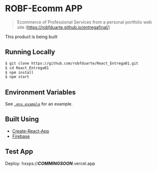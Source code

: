 # ROBF-Ecomm APP

> Ecommerce of Professional Services from a personal portfolio web site (https://robfduarte.github.io/entregafinal/)

This product is being built

## Running Locally

```bash
$ git clone https://github.com/robfduarte/React_Entrega01.git
$ cd React_Entrega01
$ npm install
$ npm start
```

## Environment Variables

See [`.env.example`](https://github.com/robfduarte/React_Entrega01/blob/EntregaFinal/.env.example) for an example.

## Built Using

- [Create-React-App](https://create-react-app.dev/)
- [Firebase](https://firebase.com)

## Test App 

Deploy: hxxps://***COMMINGSOON***.vercel.app